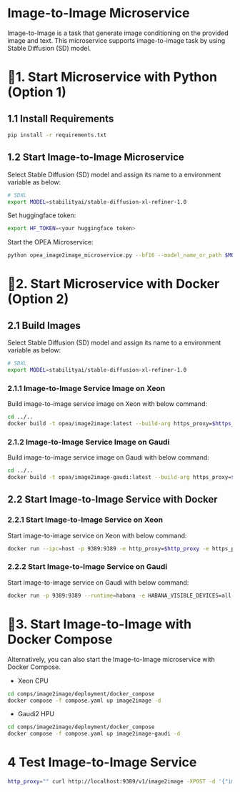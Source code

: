 # Image-to-Image Microservice

Image-to-Image is a task that generate image conditioning on the provided image and text. This microservice supports image-to-image task by using Stable Diffusion (SD) model.

# 🚀1. Start Microservice with Python (Option 1)

## 1.1 Install Requirements

```bash
pip install -r requirements.txt
```

## 1.2 Start Image-to-Image Microservice

Select Stable Diffusion (SD) model and assign its name to a environment variable as below:

```bash
# SDXL
export MODEL=stabilityai/stable-diffusion-xl-refiner-1.0
```

Set huggingface token:

```bash
export HF_TOKEN=<your huggingface token>
```

Start the OPEA Microservice:

```bash
python opea_image2image_microservice.py --bf16 --model_name_or_path $MODEL --token $HF_TOKEN
```

# 🚀2. Start Microservice with Docker (Option 2)

## 2.1 Build Images

Select Stable Diffusion (SD) model and assign its name to a environment variable as below:

```bash
# SDXL
export MODEL=stabilityai/stable-diffusion-xl-refiner-1.0
```

### 2.1.1 Image-to-Image Service Image on Xeon

Build image-to-image service image on Xeon with below command:

```bash
cd ../..
docker build -t opea/image2image:latest --build-arg https_proxy=$https_proxy --build-arg http_proxy=$http_proxy -f comps/image2image/src/Dockerfile .
```

### 2.1.2 Image-to-Image Service Image on Gaudi

Build image-to-image service image on Gaudi with below command:

```bash
cd ../..
docker build -t opea/image2image-gaudi:latest --build-arg https_proxy=$https_proxy --build-arg http_proxy=$http_proxy -f comps/image2image/src/Dockerfile.intel_hpu .
```

## 2.2 Start Image-to-Image Service with Docker

### 2.2.1 Start Image-to-Image Service on Xeon

Start image-to-image service on Xeon with below command:

```bash
docker run --ipc=host -p 9389:9389 -e http_proxy=$http_proxy -e https_proxy=$https_proxy -e HF_TOKEN=$HF_TOKEN -e MODEL=$MODEL opea/image2image:latest
```

### 2.2.2 Start Image-to-Image Service on Gaudi

Start image-to-image service on Gaudi with below command:

```bash
docker run -p 9389:9389 --runtime=habana -e HABANA_VISIBLE_DEVICES=all -e OMPI_MCA_btl_vader_single_copy_mechanism=none --cap-add=sys_nice --ipc=host -e http_proxy=$http_proxy -e https_proxy=$https_proxy -e HF_TOKEN=$HF_TOKEN -e MODEL=$MODEL opea/image2image-gaudi:latest
```

# 🚀3. Start Image-to-Image with Docker Compose 

Alternatively, you can also start the Image-to-Image microservice with Docker Compose.

- Xeon CPU

```bash
cd comps/image2image/deployment/docker_compose
docker compose -f compose.yaml up image2image -d
```

- Gaudi2 HPU

```bash
cd comps/image2image/deployment/docker_compose
docker compose -f compose.yaml up image2image-gaudi -d
```

# 4 Test Image-to-Image Service

```bash
http_proxy="" curl http://localhost:9389/v1/image2image -XPOST -d '{"image": "https://huggingface.co/datasets/patrickvonplaten/images/resolve/main/aa_xl/000000009.png", "prompt":"a photo of an astronaut riding a horse on mars", "num_images_per_prompt":1}' -H 'Content-Type: application/json'
```
